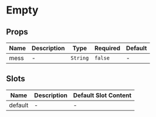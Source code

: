 # Empty

## Props

<!-- @vuese:Empty:props:start -->
|Name|Description|Type|Required|Default|
|---|---|---|---|---|
|mess|-|`String`|`false`|-|

<!-- @vuese:Empty:props:end -->


## Slots

<!-- @vuese:Empty:slots:start -->
|Name|Description|Default Slot Content|
|---|---|---|
|default|-|-|

<!-- @vuese:Empty:slots:end -->


